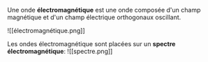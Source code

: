 Une onde **électromagnétique** est une onde composée d'un champ magnétique et d'un champ électrique orthogonaux oscillant.

![[électromagnétique.png]]

Les ondes électromagnétique sont placées sur un **spectre électromagnétique**: ![[spectre.png]]
